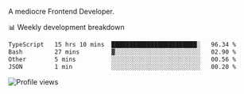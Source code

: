 A mediocre Frontend Developer.

📊 Weekly development breakdown
<!--START_SECTION:waka-->

```txt
TypeScript   15 hrs 10 mins  ████████████████████████░   96.34 %
Bash         27 mins         ▓░░░░░░░░░░░░░░░░░░░░░░░░   02.90 %
Other        5 mins          ░░░░░░░░░░░░░░░░░░░░░░░░░   00.56 %
JSON         1 min           ░░░░░░░░░░░░░░░░░░░░░░░░░   00.20 %
```

<!--END_SECTION:waka-->

<img src="https://gpvc.arturio.dev/iqbalfasri" alt="Profile views"/>
